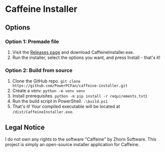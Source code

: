 # Caffeine Installer

## Options
### Option 1: Premade file
1. Visit the [Releases page](https://github.com/PowerPCFan/caffeine-installer/releases/latest) and download CaffeineInstaller.exe.
2. Run the installer, select the options you want, and press Install - that's it!

### Option 2: Build from source
1. Clone the GitHub repo. `git clone https://github.com/PowerPCFan/caffeine-installer.git`
2. Create a venv. `python -m venv venv`
3. Install prerequisites. `python -m pip install -r requirements.txt`)
4. Run the build script in PowerShell. `.\build.ps1`
5. That's it! Your compiled executable will be located at `/dist/CaffeineInstaller.exe`. 

## Legal Notice
I do not own any rights to the software "Caffeine" by Zhorn Software. This project is simply an open-source installer application for Caffeine. 
